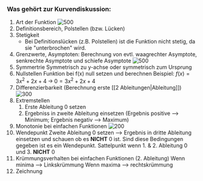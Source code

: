 
### Was gehört zur Kurvendiskussion:
1) Art der Funktion
   ![500](https://cdn.discordapp.com/attachments/976925559198216262/990977992656289942/unknown.png)
2) Definitionsbereich, Polstellen (bzw. Lücken)
3) Stetigkeit
	- Bei Definitionslücken (z.B. Polstellen) ist die Funktion nicht stetig, da sie "unterbrochen" wird.
4) Grenzwerte, Asymptoten:
		Berechnung von evtl. waagrechter Asymptote, senkrechte Asymptote und schiefe Asymptote
		![500](https://cdn.discordapp.com/attachments/976925559198216262/990977766121930824/unknown.png)
5)  Symmertrie
		Symmetrisch zu y-achse oder symmetrisch zum Ursprung
6) Nullstellen
   Funktion bei f(x) null setzen und berechnen
   Beispiel:
   $f(x) = 3x^2 + 2x + 4 \;\rightarrow\; 0 = 3x^2+2x+4$
7) Differenzierbarkeit (Berechnung erste [[2 Ableitungen|Ableitung]])
   ![300](https://cdn.discordapp.com/attachments/976925559198216262/990978983715803186/unknown.png)
8) Extremstellen
	1) Erste Ableitung 0 setzen
	2) Ergebniss in zweite Ableitung einsetzen (Ergebnis positive --> Minimum; Ergebnis negativ --> Maximum)
9) Monotonie bei einfachen Funktionen
	![200](https://cdn.discordapp.com/attachments/976925559198216262/990974019190812702/unknown.png) 
10) Wendepunkt
    Zweite Ableitung 0 setzen --> Ergebnis in dritte Ableitung einsetzen und schauen ob es **NICHT** 0 ist. Sind diese Bedingungen gegeben ist es ein Wendepunkt.
    Sattelpunkt wenn 1. & 2. Ableitung 0 und 3. **NICHT** 0
11) Krümmungsverhalten bei einfachen Funktionen (2. Ableitung)
    Wenn minima --> Linkskrümmung
    Wenn maxima --> rechtskrümmung
12) Zeichnung

